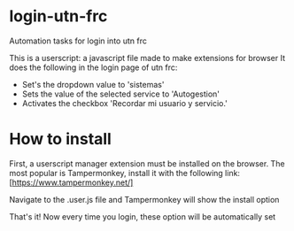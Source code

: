 # login-utn-frc
Automation tasks for login into utn frc

This is a userscript: a javascript file made to make extensions for browser
It does the following in the login page of utn frc:
- Set's the dropdown value to 'sistemas' 
- Sets the value of the selected service to 'Autogestion' 
- Activates the checkbox 'Recordar mi usuario y servicio.'

# How to install
First, a userscript manager extension must be installed on the browser.
The most popular is Tampermonkey, install it with the following link:
[https://www.tampermonkey.net/]

Navigate to the .user.js file and Tampermonkey will show the install option


That's it! Now every time you login, these option will be automatically set